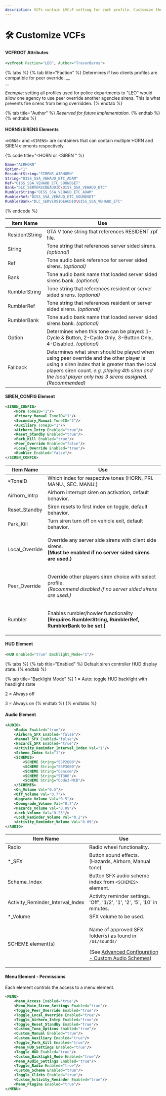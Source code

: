 ```yaml
---
description: VCFs contain LVC:F setting for each profile. Customize them to your desire.
---
```


# 🛠 Customize VCFs

#### VCFROOT Attributes

```xml
<vcfroot Faction="LEO", Author="TrevorBarns">
```

{% tabs %}
{% tab title="Faction" %}
Determines if two clients profiles are compatible for peer override. __ \
__

_Example_: setting all profiles used for police departments to "LEO" would allow one agency to use peer override another agencies sirens. This is what prevents fire sirens from being overridden.
{% endtab %}

{% tab title="Author" %}
_Reserved for future implementation._
{% endtab %}
{% endtabs %}

#### HORNS/SIRENS Elements

`<HORNS>` and `<SIRENS>` are containers that can contain multiple HORN and SIREN elements respectively.

{% code title="<HORN or <SIREN " %}
```lua
Name="AIRHORN"
Option="1"
ResidentString="SIRENS_AIRHORN"
String="OISS_SSA_VEHAUD_ETC_ADAM"
Ref="OISS_SSA_VEHAUD_ETC_SOUNDSET"
Bank="DLC_SERVERSIDEAUDIO\OISS_SSA_VEHAUD_ETC"
RumblerString="OISS_SSA_VEHAUD_ETC_ADAM"
RumblerRef="OISS_SSA_VEHAUD_ETC_SOUNDSET"
RumblerBank="DLC_SERVERSIDEAUDIO\OISS_SSA_VEHAUD_ETC"
```
{% endcode %}

| Item Name      | Use                                                                                                                                                                                                                                                       |
| -------------- | --------------------------------------------------------------------------------------------------------------------------------------------------------------------------------------------------------------------------------------------------------- |
| ResidentString | GTA V tone string that references RESIDENT.rpf file.                                                                                                                                                                                                      |
| String         | Tone string that references server sided sirens. _(optional)_                                                                                                                                                                                             |
| Ref            | Tone audio bank reference for server sided sirens. _(optional)_                                                                                                                                                                                           |
| Bank           | Tone audio bank name that loaded server sided sirens bank. _(optional)_                                                                                                                                                                                   |
| RumblerString  | Tone string that references resident or server sided sirens. _(optional)_                                                                                                                                                                                 |
| RumblerRef     | Tone string that references resident or server sided sirens. _(optional)_                                                                                                                                                                                 |
| RumblerBank    | Tone audio bank name that loaded server sided sirens bank. _(optional)_                                                                                                                                                                                   |
| Option         | Determines when this tone can be played: 1-Cycle & Button, 2-Cycle Only, 3-Button Only, 4-Disabled. _(optional)_                                                                                                                                          |
| Fallback       | Determines what siren should be played when using peer override and the other player is using a siren index that is greater than the local players siren count. _e.g. playing 4th siren and the local player only has 3 sirens assigned._ _(Recommended)_ |

#### SIREN\_CONFIG Element

```xml
<SIREN_CONFIG>
	<Horn ToneID="1"/>
	<Primary_Manual ToneID="1"/>
	<Secondary_Manual ToneID="2"/>
	<Auxiliary ToneID="1"/>
	<Airhorn_Intrp Enabled="true"/>
	<Reset_Standby Enabled="true"/>
	<Park_Kill Enabled="true"/>
	<Peer_Override Enabled="false"/>
	<Local_Override Enabled="true"/>
	<Rumbler Enabled="false"/>
</SIREN_CONFIG>
```

| Item Name       | Use                                                                                                                                        |
| --------------- | ------------------------------------------------------------------------------------------------------------------------------------------ |
| \*ToneID        | Which index for respective tones (HORN, PRI. MANU., SEC. MANU.)                                                                            |
| Airhorn\_Intrp  | Airhorn interrupt siren on activation, default behavior.                                                                                   |
| Reset\_Standby  | Siren resets to first index on toggle, default behavior.                                                                                   |
| Park\_Kill      | Turn siren turn off on vehicle exit, default behavior.                                                                                     |
| Local\_Override | <p>Override any server side sirens with client side sirens. <br><strong>(Must be enabled if no server sided sirens are used.)</strong></p> |
| Peer\_Override  | <p>Override other players siren choice with select profile. <br><em>(Recommend disabled if no server sided sirens are used.)</em></p>      |
| Rumbler         | <p>Enables rumbler/howler functionality <br><strong>(Requires RumblerString, RumblerRef, RumblerBank to be set.)</strong></p>              |

#### HUD Element

```xml
<HUD Enabled="true" Backlight_Mode="1"/>
```

{% tabs %}
{% tab title="Enabled" %}
Default siren controller HUD display state.&#x20;
{% endtab %}

{% tab title="Backlight Mode" %}
1 = Auto: toggle HUD backlight with headlight state

2 = Always off

3 = Always on
{% endtab %}
{% endtabs %}

#### Audio Element

```xml
<AUDIO>
	<Radio Enabled="true"/>				
	<Airhorn_SFX Enabled="false"/>
	<Manual_SFX Enabled="false"/>
	<Hazards_SFX Enabled="true"/>
	<Activity_Reminder_Interval_Index Val="1"/>
	<Scheme_Index Val="1"/>
	<SCHEMES>
		<SCHEME String="SSP2000"/>
		<SCHEME String="SSP3000"/>
		<SCHEME String="Cencom"/>
		<SCHEME String="ST300"/>
		<SCHEME String="Code3-MCB"/>
	</SCHEMES>
	<On_Volume Val="0.5"/>
	<Off_Volume Val="0.7"/>
	<Upgrade_Volume Val="0.5"/>
	<Downgrade_Volume Val="0.7"/>
	<Hazards_Volume Val="0.09"/>
	<Lock_Volume Val="0.25"/>
	<Lock_Reminder_Volume Val="0.2"/>
	<Activity_Reminder_Volume Val="0.09"/>
</AUDIO>
```

| Item Name                           | Use                                                                                                                                                                                                                               |
| ----------------------------------- | --------------------------------------------------------------------------------------------------------------------------------------------------------------------------------------------------------------------------------- |
| Radio                               | Radio wheel functionality.                                                                                                                                                                                                        |
| \*\_SFX                             | Button sound effects. (Hazards, Airhorn, Manual tone)                                                                                                                                                                             |
| Scheme\_Index                       | Button SFX audio scheme index from `<SCHEMES>` element.                                                                                                                                                                           |
| Activity\_Reminder\_Interval\_Index | Activity reminder settings. 'Off', '1/2', '1', '2', '5', '10' in minutes.                                                                                                                                                         |
| \*\_Volume                          | SFX volume to be used.                                                                                                                                                                                                            |
| SCHEME element(s)                   | <p>Name of approved SFX folder(s) as found in <code>/UI/sounds/</code> </p><p>(See <a href="../fleet/resource-installation/advanced-configuration.md#custom-audio-schemes">Advanced Configuration - Custom Audio Schemes</a>)</p> |

#### Menu Element - Permissions

Each element controls the access to a menu element.

```xml
<MENU>
	<Menu_Access Enabled='true'/>
	<Menu_Main_Siren_Settings Enabled="true"/>
	<Toggle_Peer_Override Enabled="true"/>
	<Toggle_Local_Override Enabled="true"/>
	<Toggle_Airhorn_Intrp Enabled="true"/>
	<Toggle_Reset_Standby Enabled="true"/>
	<Custom_Tone_Options Enabled="true"/>
	<Custom_Manual Enabled="true"/>
	<Custom_Auxiliary Enabled="true"/>
	<Toggle_Park_Kill Enabled="true"/>
	<Menu_HUD_Settings Enabled="true"/>
	<Toggle_HUD Enabled="true"/>
	<Custom_Backlight_Mode Enabled="true"/>
	<Menu_Audio_Settings Enabled="true"/>
	<Toggle_Radio Enabled="true"/>
	<Custom_Scheme Enabled="true"/>
	<Toggle_Clicks Enabled="true"/>
	<Custom_Activity_Reminder Enabled="true"/>
	<Menu_Plugins Enabled="true"/>
</MENU>
```
